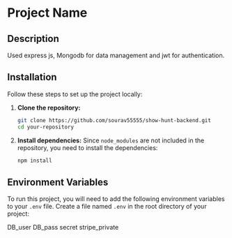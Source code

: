 # Project Name

## Description

Used express js, Mongodb for data management and jwt for authentication.


## Installation

Follow these steps to set up the project locally:

1. **Clone the repository:**
    ```bash
    git clone https://github.com/sourav55555/show-hunt-backend.git
    cd your-repository
    ```

2. **Install dependencies:**
    Since `node_modules` are not included in the repository, you need to install the dependencies:
    ```bash
    npm install
    ```

## Environment Variables

To run this project, you will need to add the following environment variables to your `.env` file. Create a file named `.env` in the root directory of your project:

DB_user 
DB_pass
secret
stripe_private


